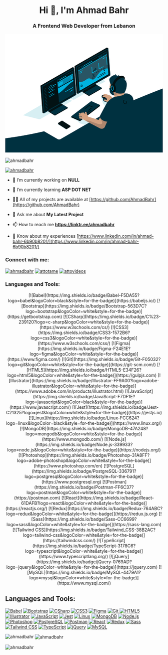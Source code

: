 <h1 align="center">Hi 👋, I'm Ahmad Bahr</h1>
<h3 align="center">A Frontend Web Developer from Lebanon</h3>

<p align="left"> <img src="https://raw.githubusercontent.com/luoyger/luoyger/main/code.gif" /> </p>

<p align="left"> <img src="https://komarev.com/ghpvc/?username=ahmadbahr&label=Profile%20views&color=0e75b6&style=flat" alt="ahmadbahr" /> </p>

<p align="left"> <a href="https://github.com/ryo-ma/github-profile-trophy"><img src="https://github-profile-trophy.vercel.app/?username=ahmadbahr" alt="ahmadbahr" /></a> </p>

- 🔭 I’m currently working on **NULL**

- 🌱 I’m currently learning **ASP DOT NET**

- 👨‍💻 All of my projects are available at [https://github.com/AhmadBahr](https://github.com/AhmadBahr)

- 💬 Ask me about **My Latest Project**

- 📫 How to reach me **https://linktr.ee/ahmadbahr**

- 📄 Know about my experiences [https://www.linkedin.com/in/ahmad-bahr-6b90b8201/](https://www.linkedin.com/in/ahmad-bahr-6b90b8201/)

<h3 align="left">Connect with me:</h3>
<p align="left">
<a href="https://linkedin.com/in/ahmadbahr" target="blank"><img align="center" src="https://raw.githubusercontent.com/rahuldkjain/github-profile-readme-generator/master/src/images/icons/Social/linked-in-alt.svg" alt="ahmadbahr" height="30" width="40" /></a>
<a href="https://instagram.com/attotame" target="blank"><img align="center" src="https://raw.githubusercontent.com/rahuldkjain/github-profile-readme-generator/master/src/images/icons/Social/instagram.svg" alt="attotame" height="30" width="40" /></a>
<a href="https://www.youtube.com/c/attovideos" target="blank"><img align="center" src="https://raw.githubusercontent.com/rahuldkjain/github-profile-readme-generator/master/src/images/icons/Social/youtube.svg" alt="attovideos" height="30" width="40" /></a>

</p>

<h3 align="left">Languages and Tools:</h3>
<p align="center"> 
[![Babel](https://img.shields.io/badge/Babel-F5DA55?logo=babel&logoColor=black&style=for-the-badge)](https://babeljs.io/)
[![Bootstrap](https://img.shields.io/badge/Bootstrap-563D7C?logo=bootstrap&logoColor=white&style=for-the-badge)](https://getbootstrap.com)
[![CSharp](https://img.shields.io/badge/C%23-239120?logo=c-sharp&logoColor=white&style=for-the-badge)](https://www.w3schools.com/cs/)
[![CSS3](https://img.shields.io/badge/CSS3-1572B6?logo=css3&logoColor=white&style=for-the-badge)](https://www.w3schools.com/css/)
[![Figma](https://img.shields.io/badge/Figma-F24E1E?logo=figma&logoColor=white&style=for-the-badge)](https://www.figma.com/)
[![Git](https://img.shields.io/badge/Git-F05032?logo=git&logoColor=white&style=for-the-badge)](https://git-scm.com/)
[![HTML5](https://img.shields.io/badge/HTML5-E34F26?logo=html5&logoColor=white&style=for-the-badge)](https://gulpjs.com)
[![Illustrator](https://img.shields.io/badge/Illustrator-FF9A00?logo=adobe-illustrator&logoColor=white&style=for-the-badge)](https://www.adobe.com/in/products/illustrator.html)
[![JavaScript](https://img.shields.io/badge/JavaScript-F7DF1E?logo=javascript&logoColor=black&style=for-the-badge)](https://www.javascript.com/)
[![Jest](https://img.shields.io/badge/Jest-C21325?logo=jest&logoColor=white&style=for-the-badge)](https://jestjs.io)
[![Linux](https://img.shields.io/badge/Linux-FCC624?logo=linux&logoColor=black&style=for-the-badge)](https://www.linux.org/)
[![MongoDB](https://img.shields.io/badge/MongoDB-47A248?logo=mongodb&logoColor=white&style=for-the-badge)](https://www.mongodb.com/)
[![Node.js](https://img.shields.io/badge/Node.js-339933?logo=node.js&logoColor=white&style=for-the-badge)](https://nodejs.org/)
[![Photoshop](https://img.shields.io/badge/Photoshop-31A8FF?logo=adobe-photoshop&logoColor=white&style=for-the-badge)](https://www.photoshop.com/en)
[![PostgreSQL](https://img.shields.io/badge/PostgreSQL-336791?logo=postgresql&logoColor=white&style=for-the-badge)](https://www.postgresql.org)
[![Postman](https://img.shields.io/badge/Postman-FF6C37?logo=postman&logoColor=white&style=for-the-badge)](https://postman.com)
[![React](https://img.shields.io/badge/React-61DAFB?logo=react&logoColor=white&style=for-the-badge)](https://reactjs.org/)
[![Redux](https://img.shields.io/badge/Redux-764ABC?logo=redux&logoColor=white&style=for-the-badge)](https://redux.js.org)
[![Sass](https://img.shields.io/badge/Sass-CC6699?logo=sass&logoColor=white&style=for-the-badge)](https://sass-lang.com)
[![Tailwind CSS](https://img.shields.io/badge/Tailwind_CSS-38B2AC?logo=tailwind-css&logoColor=white&style=for-the-badge)](https://tailwindcss.com/)
[![TypeScript](https://img.shields.io/badge/TypeScript-3178C6?logo=typescript&logoColor=white&style=for-the-badge)](https://www.typescriptlang.org/)
[![jQuery](https://img.shields.io/badge/jQuery-0769AD?logo=jquery&logoColor=white&style=for-the-badge)](https://jquery.com)
[![MySQL](https://img.shields.io/badge/MySQL-4479A1?logo=mysql&logoColor=white&style=for-the-badge)](https://www.mysql.com/)

## Languages and Tools:

[![Babel](https://img.shields.io/badge/Babel-F5DA55?logo=babel&logoColor=black&style=for-the-badge)](https://babeljs.io/)
[![Bootstrap](https://img.shields.io/badge/Bootstrap-563D7C?logo=bootstrap&logoColor=white&style=for-the-badge)](https://getbootstrap.com)
[![CSharp](https://img.shields.io/badge/C%23-239120?logo=c-sharp&logoColor=white&style=for-the-badge)](https://www.w3schools.com/cs/)
[![CSS3](https://img.shields.io/badge/CSS3-1572B6?logo=css3&logoColor=white&style=for-the-badge)](https://www.w3schools.com/css/)
[![Figma](https://img.shields.io/badge/Figma-F24E1E?logo=figma&logoColor=white&style=for-the-badge)](https://www.figma.com/)
[![Git](https://img.shields.io/badge/Git-F05032?logo=git&logoColor=white&style=for-the-badge)](https://git-scm.com/)
[![HTML5](https://img.shields.io/badge/HTML5-E34F26?logo=html5&logoColor=white&style=for-the-badge)](https://gulpjs.com)
[![Illustrator](https://img.shields.io/badge/Illustrator-FF9A00?logo=adobe-illustrator&logoColor=white&style=for-the-badge)](https://www.adobe.com/in/products/illustrator.html)
[![JavaScript](https://img.shields.io/badge/JavaScript-F7DF1E?logo=javascript&logoColor=black&style=for-the-badge)](https://www.javascript.com/)
[![Jest](https://img.shields.io/badge/Jest-C21325?logo=jest&logoColor=white&style=for-the-badge)](https://jestjs.io)
[![Linux](https://img.shields.io/badge/Linux-FCC624?logo=linux&logoColor=black&style=for-the-badge)](https://www.linux.org/)
[![MongoDB](https://img.shields.io/badge/MongoDB-47A248?logo=mongodb&logoColor=white&style=for-the-badge)](https://www.mongodb.com/)
[![Node.js](https://img.shields.io/badge/Node.js-339933?logo=node.js&logoColor=white&style=for-the-badge)](https://nodejs.org/)
[![Photoshop](https://img.shields.io/badge/Photoshop-31A8FF?logo=adobe-photoshop&logoColor=white&style=for-the-badge)](https://www.photoshop.com/en)
[![PostgreSQL](https://img.shields.io/badge/PostgreSQL-336791?logo=postgresql&logoColor=white&style=for-the-badge)](https://www.postgresql.org)
[![Postman](https://img.shields.io/badge/Postman-FF6C37?logo=postman&logoColor=white&style=for-the-badge)](https://postman.com)
[![React](https://img.shields.io/badge/React-61DAFB?logo=react&logoColor=white&style=for-the-badge)](https://reactjs.org/)
[![Redux](https://img.shields.io/badge/Redux-764ABC?logo=redux&logoColor=white&style=for-the-badge)](https://redux.js.org)
[![Sass](https://img.shields.io/badge/Sass-CC6699?logo=sass&logoColor=white&style=for-the-badge)](https://sass-lang.com)
[![Tailwind CSS](https://img.shields.io/badge/Tailwind_CSS-38B2AC?logo=tailwind-css&logoColor=white&style=for-the-badge)](https://tailwindcss.com/)
[![TypeScript](https://img.shields.io/badge/TypeScript-3178C6?logo=typescript&logoColor=white&style=for-the-badge)](https://www.typescriptlang.org/)
[![jQuery](https://img.shields.io/badge/jQuery-0769AD?logo=jquery&logoColor=white&style=for-the-badge)](https://jquery.com)
[![MySQL](https://img.shields.io/badge/MySQL-4479A1?logo=mysql&logoColor=white&style=for-the-badge)](https://www.mysql.com/)





<p><img align="left" src="https://github-readme-stats.vercel.app/api/top-langs?username=ahmadbahr&show_icons=true&locale=en&layout=compact" alt="ahmadbahr" /></p>

<p>&nbsp;<img align="center" src="https://github-readme-stats.vercel.app/api?username=ahmadbahr&show_icons=true&locale=en" alt="ahmadbahr" /></p>

<p><img align="center" src="https://github-readme-streak-stats.herokuapp.com/?user=ahmadbahr&" alt="ahmadbahr" /></p>
